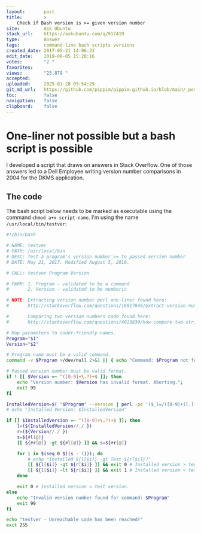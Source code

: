 ```yaml
---
layout:       post
title:        >
    Check if Bash version is >= given version number
site:         Ask Ubuntu
stack_url:    https://askubuntu.com/q/917419
type:         Answer
tags:         command-line bash scripts versions
created_date: 2017-05-21 14:06:23
edit_date:    2019-08-05 15:28:16
votes:        "2 "
favorites:    
views:        "23,879 "
accepted:     
uploaded:     2025-01-28 05:54:29
git_md_url:   https://github.com/pippim/pippim.github.io/blob/main/_posts/2017/2017-05-21-Check-if-Bash-version-is-__-given-version-number.md
toc:          false
navigation:   false
clipboard:    false
---
```


# One-liner not possible but a bash script is possible

I developed a script that draws on answers in Stack Overflow. One of those answers led to a Dell Employee writing version number comparisons in 2004 for the DKMS application.


## The code

The bash script below needs to be marked as executable using the command `chmod a+x script-name`. I'm using the name `/usr/local/bin/testver`:



``` bash
#!/bin/bash

# NAME: testver
# PATH: /usr/local/bin
# DESC: Test a program's version number >= to passed version number
# DATE: May 21, 2017. Modified August 5, 2019.

# CALL: testver Program Version

# PARM: 1. Program - validated to be a command
#       2. Version - validated to be numberic

# NOTE: Extracting version number perl one-liner found here:
#       http://stackoverflow.com/questions/16817646/extract-version-number-from-a-string

#       Comparing two version numbers code found here:
#       http://stackoverflow.com/questions/4023830/how-compare-two-strings-in-dot-separated-version-format-in-bash

# Map parameters to coder-friendly names.
Program="$1"
Version="$2"

# Program name must be a valid command.
command -v $Program >/dev/null 2>&1 || { echo "Command: $Program not found. Check spelling."; exit 99; }

# Passed version number must be valid format.
if ! [[ $Version =~ ^([0-9]+\.?)+$ ]]; then
    echo "Version number: $Version has invalid format. Aborting.";
    exit 99
fi

InstalledVersion=$( "$Program" --version | perl -pe '($_)=/([0-9]+([.][0-9]+)+)/' )
# echo "Installed Version: $InstalledVersion"

if [[ $InstalledVersion =~ ^([0-9]+\.?)+$ ]]; then
    l=(${InstalledVersion//./ })
    r=(${Version//./ })
    s=${#l[@]}
    [[ ${#r[@]} -gt ${#l[@]} ]] && s=${#r[@]}

    for i in $(seq 0 $((s - 1))); do
        # echo "Installed ${l[$i]} -gt Test ${r[$i]}?"
        [[ ${l[$i]} -gt ${r[$i]} ]] && exit 0 # Installed version > test version.
        [[ ${l[$i]} -lt ${r[$i]} ]] && exit 1 # Installed version < test version.
    done

    exit 0 # Installed version = test version.
else
    echo "Invalid version number found for command: $Program"
    exit 99
fi

echo "testver - Unreachable code has been reached!"
exit 255
```

